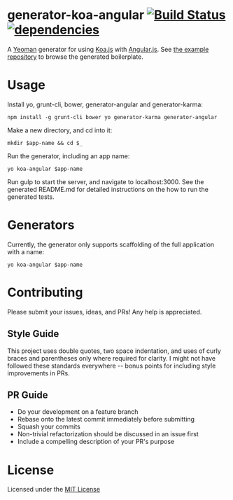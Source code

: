 # generator-koa-angular [![Build Status](https://secure.travis-ci.org/prekolna/generator-koa-angular.svg?branch=master)](https://travis-ci.org/prekolna/generator-koa-angular)[![dependencies](https://david-dm.org/prekolna/generator-koa-angular.svg)](https://david-dm.org/prekolna/generator-koa-angular)

A [Yeoman](http://yeoman.io/) generator for using [Koa.js](http://koajs.com/) with [Angular.js](https://angularjs.org/). See [the example repository](https://github.com/prekolna/example-koa-angular) to browse the generated boilerplate.

# Usage

Install yo, grunt-cli, bower, generator-angular and generator-karma:

    npm install -g grunt-cli bower yo generator-karma generator-angular

Make a new directory, and cd into it:

    mkdir $app-name && cd $_

Run the generator, including an app name:

    yo koa-angular $app-name

Run gulp to start the server, and navigate to localhost:3000.  See the generated README.md for detailed instructions on the how to run the generated tests.

# Generators

Currently, the generator only supports scaffolding of the full application with a name:

    yo koa-angular $app-name

# Contributing

Please submit your issues, ideas, and PRs!  Any help is appreciated.

## Style Guide

This project uses double quotes, two space indentation, and uses of curly braces and parentheses only where required for
clarity.  I might not have followed these standards everywhere -- bonus points for including style improvements in PRs.

## PR Guide

* Do your development on a feature branch
* Rebase onto the latest commit immediately before submitting
* Squash your commits
* Non-trivial refactorization should be discussed in an issue first
* Include a compelling description of your PR's purpose

# License

Licensed under the [MIT License](http://opensource.org/licenses/mit-license.php)
